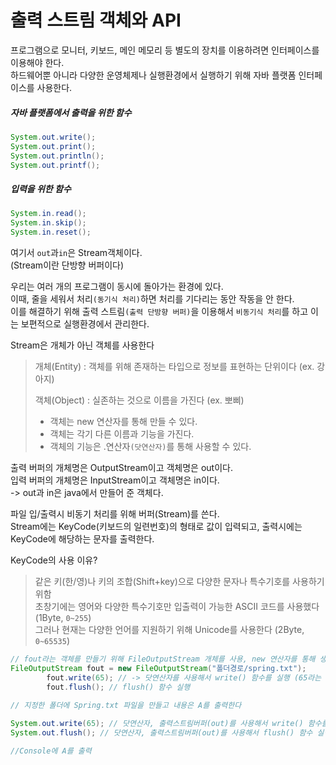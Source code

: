 # 출력 스트림 객체와 API
프로그램으로 모니터, 키보드, 메인 메모리 등 별도의 장치를 이용하려면 인터페이스를 이용해야 한다.  
하드웨어뿐 아니라 다양한 운영체제나 실행환경에서 실행하기 위해 자바 플랫폼 인터페이스를 사용한다.  
##### 자바 플랫폼에서 출력을 위한 함수
```java
System.out.write();  
System.out.print();  
System.out.println();  
System.out.printf();  
```
##### 입력을 위한 함수
```JAVA
System.in.read();  
System.in.skip();  
System.in.reset();  
```
여기서 `out`과`in`은 Stream객체이다.  
(Stream이란 단방향 버퍼이다)

우리는 여러 개의 프로그램이 동시에 돌아가는 환경에 있다.  
이때, 줄을 세워서 처리`(동기식 처리)`하면 처리를 기다리는 동안 작동을 안 한다.  
이를 해결하기 위해  출력 스트림`(출력 단방향 버퍼)`을 이용해서 `비동기식 처리`를 하고 이는 보편적으로 실행환경에서 관리한다.  

Stream은 개체가 아닌 객체를 사용한다
>개체(Entity) : 객체를 위해 존재하는 타입으로 정보를 표현하는 단위이다 (ex. 강아지)
>  
>객체(Object) : 실존하는 것으로 이름을 가진다 (ex. 뽀삐)  
>- 객체는 new 연산자를 통해 만들 수 있다.  
>- 객체는 각기 다른 이름과 기능을 가진다.  
>- 객체의 기능은 .연산자`(닷연산자)`를 통해 사용할 수 있다.  

출력 버퍼의 개체명은 OutputStream이고 객체명은 out이다.  
입력 버퍼의 개체명은 InputStream이고 객체명은 in이다.  
  -> out과 in은 java에서 만들어 준 객체다.  
  
파일 입/출력시 비동기 처리를 위해 버퍼(Stream)를 쓴다.  
Stream에는 KeyCode(키보드의 일련번호)의 형태로 값이 입력되고, 출력시에는 KeyCode에 해당하는 문자를 출력한다.  

KeyCode의 사용 이유?
>같은 키(한/영)나 키의 조합(Shift+key)으로 다양한 문자나 특수기호를 사용하기 위함  
>초창기에는 영어와 다양한 특수기호만 입출력이 가능한 ASCII 코드를 사용했다(1Byte, `0~255`)  
>그러나 현재는 다양한 언어를 지원하기 위해 Unicode를 사용한다 (2Byte, `0~65535`)

```Java
// fout라는 객체를 만들기 위해 FileOutputStream 개체를 사용, new 연산자를 통해 생성
FileOutputStream fout = new FileOutputStream("폴더경로/spring.txt");
		fout.write(65); // -> 닷연산자를 사용해서 write() 함수를 실행 (65라는 KeyCode를 fout에 입력)
		fout.flush(); // flush() 함수 실행
        
// 지정한 폴더에 Spring.txt 파일을 만들고 내용은 A를 출력한다
```

```Java
System.out.write(65); // 닷연산자, 출력스트림버퍼(out)를 사용해서 write() 함수를 실행 (Keycode 65 입력)
System.out.flush(); // 닷연산자, 출력스트림버퍼(out)를 사용해서 flush() 함수 실행

//Console에 A를 출력
```
